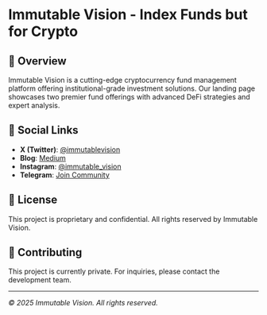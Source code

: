 # Immutable Vision - Index Funds but for Crypto

## 🚀 Overview

Immutable Vision is a cutting-edge cryptocurrency fund management platform offering institutional-grade investment solutions. Our landing page showcases two premier fund offerings with advanced DeFi strategies and expert analysis.

## 🔗 Social Links

- **X (Twitter)**: [@immutablevision](https://twitter.com/immutablevision)
- **Blog**: [Medium](https://medium.com/@immutablevision)
- **Instagram**: [@immutable_vision](https://instagram.com/immutable_vision)
- **Telegram**: [Join Community](https://t.me/+STBdRmOzUdJkYjlk)

## 📄 License

This project is proprietary and confidential. All rights reserved by Immutable Vision.

## 🤝 Contributing

This project is currently private. For inquiries, please contact the development team.

---

*© 2025 Immutable Vision. All rights reserved.*
